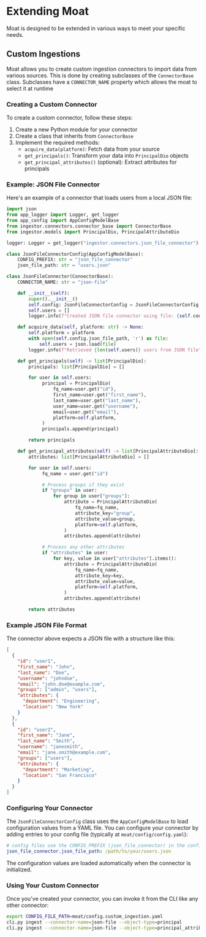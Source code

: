 # Extending Moat

Moat is designed to be extended in various ways to meet your specific needs.

## Custom Ingestions

Moat allows you to create custom ingestion connectors to import data from various sources. This is done by creating subclasses of the `ConnectorBase` class.
Subclasses have a `CONNECTOR_NAME` property which allows the moat to select it at runtime 

### Creating a Custom Connector

To create a custom connector, follow these steps:

1. Create a new Python module for your connector
2. Create a class that inherits from `ConnectorBase`
3. Implement the required methods:
   - `acquire_data(platform)`: Fetch data from your source
   - `get_principals()`: Transform your data into `PrincipalDio` objects
   - `get_principal_attributes()` (optional): Extract attributes for principals

### Example: JSON File Connector

Here's an example of a connector that loads users from a local JSON file:

```python
import json
from app_logger import Logger, get_logger
from app_config import AppConfigModelBase
from ingestor.connectors.connector_base import ConnectorBase
from ingestor.models import PrincipalDio, PrincipalAttributeDio

logger: Logger = get_logger("ingestor.connectors.json_file_connector")

class JsonFileConnectorConfig(AppConfigModelBase):
    CONFIG_PREFIX: str = "json_file_connector"
    json_file_path: str = "users.json"

class JsonFileConnector(ConnectorBase):
    CONNECTOR_NAME: str = "json-file"

    def __init__(self):
        super().__init__()
        self.config: JsonFileConnectorConfig = JsonFileConnectorConfig.load()
        self.users = []
        logger.info(f"Created JSON file connector using file: {self.config.json_file_path}")

    def acquire_data(self, platform: str) -> None:
        self.platform = platform
        with open(self.config.json_file_path, 'r') as file:
            self.users = json.load(file)
        logger.info(f"Retrieved {len(self.users)} users from JSON file")

    def get_principals(self) -> list[PrincipalDio]:
        principals: list[PrincipalDio] = []

        for user in self.users:
             principal = PrincipalDio(
                 fq_name=user.get("id"),
                 first_name=user.get("first_name"),
                 last_name=user.get("last_name"),
                 user_name=user.get("username"),
                 email=user.get("email"),
                 platform=self.platform,
             )
             principals.append(principal)

        return principals

    def get_principal_attributes(self) -> list[PrincipalAttributeDio]:
        attributes: list[PrincipalAttributeDio] = []

        for user in self.users:
             fq_name = user.get("id")

             # Process groups if they exist
             if "groups" in user:
                 for group in user["groups"]:
                     attribute = PrincipalAttributeDio(
                         fq_name=fq_name,
                         attribute_key="group",
                         attribute_value=group,
                         platform=self.platform,
                     )
                     attributes.append(attribute)

             # Process any other attributes
             if "attributes" in user:
                 for key, value in user["attributes"].items():
                     attribute = PrincipalAttributeDio(
                         fq_name=fq_name,
                         attribute_key=key,
                         attribute_value=value,
                         platform=self.platform,
                     )
                     attributes.append(attribute)

        return attributes
```

### Example JSON File Format

The connector above expects a JSON file with a structure like this:

```json
[
  {
    "id": "user1",
    "first_name": "John",
    "last_name": "Doe",
    "username": "johndoe",
    "email": "john.doe@example.com",
    "groups": ["admin", "users"],
    "attributes": {
      "department": "Engineering",
      "location": "New York"
    }
  },
  {
    "id": "user2",
    "first_name": "Jane",
    "last_name": "Smith",
    "username": "janesmith",
    "email": "jane.smith@example.com",
    "groups": ["users"],
    "attributes": {
      "department": "Marketing",
      "location": "San Francisco"
    }
  }
]
```

### Configuring Your Connector

The `JsonFileConnectorConfig` class uses the `AppConfigModelBase` to load configuration values from a YAML file. 
You can configure your connector by adding entries to your config file (typically at `moat/config/config.yaml`):

```yaml
# config files use the CONFIG_PREFIX (json_file_connector) in the config class to load the parameters
json_file_connector.json_file_path: /path/to/your/users.json
```

The configuration values are loaded automatically when the connector is initialized.

### Using Your Custom Connector

Once you've created your connector, you can invoke it from the CLI like any other connector:

```bash
export CONFIG_FILE_PATH=moat/config.custom_ingestion.yaml
cli.py ingest --connector-name=json-file --object-type=principal
cli.py ingest --connector-name=json-file --object-type=principal_attribute
```
